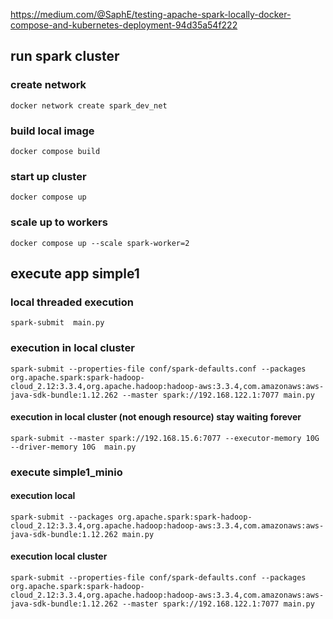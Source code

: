 https://medium.com/@SaphE/testing-apache-spark-locally-docker-compose-and-kubernetes-deployment-94d35a54f222

## run spark cluster 

### create network

```console
docker network create spark_dev_net
```

### build local image

```console
docker compose build
```

### start up cluster
```console
docker compose up
```

### scale up to workers
```console
docker compose up --scale spark-worker=2
```

## execute app simple1

### local threaded execution 
```console
spark-submit  main.py 
```

### execution in local cluster
```console
spark-submit --properties-file conf/spark-defaults.conf --packages org.apache.spark:spark-hadoop-cloud_2.12:3.3.4,org.apache.hadoop:hadoop-aws:3.3.4,com.amazonaws:aws-java-sdk-bundle:1.12.262 --master spark://192.168.122.1:7077 main.py

```

#### execution in local cluster (not enough resource) stay waiting forever
```console
spark-submit --master spark://192.168.15.6:7077 --executor-memory 10G --driver-memory 10G  main.py 
```

### execute simple1_minio

#### execution local

```console
spark-submit --packages org.apache.spark:spark-hadoop-cloud_2.12:3.3.4,org.apache.hadoop:hadoop-aws:3.3.4,com.amazonaws:aws-java-sdk-bundle:1.12.262 main.py
```

#### execution local cluster

```console
spark-submit --properties-file conf/spark-defaults.conf --packages org.apache.spark:spark-hadoop-cloud_2.12:3.3.4,org.apache.hadoop:hadoop-aws:3.3.4,com.amazonaws:aws-java-sdk-bundle:1.12.262 --master spark://192.168.122.1:7077 main.py

```